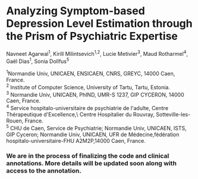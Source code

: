 # Analyzing Symptom-based Depression Level Estimation through the Prism of Psychiatric Expertise
Navneet Agarwal<sup>1</sup>, Kirill Milintsevich<sup>1,2</sup>, Lucie Metivier<sup>3</sup>, Maud Rotharmel<sup>4</sup>, Gaël Dias<sup>1</sup>, Sonia Dollfus<sup>5</sup>

<sup>1</sup>Normandie Univ, UNICAEN, ENSICAEN, CNRS, GREYC, 14000 Caen, France.\
<sup>2</sup> Institute of Computer Science, University of Tartu, Tartu, Estonia.\
<sup>3</sup> Normandie Univ, UNICAEN, PhIND, UMR-S 1237, GIP CYCERON, 14000 Caen, France.\
<sup>4</sup> Service hospitalo-universitaire de psychiatrie de l'adulte, Centre Thérapeutique d'Excellence,\\ Centre Hospitalier du Rouvray, Sotteville-les-Rouen, France.\
<sup>5</sup> CHU de Caen, Service de Psychiatrie; Normandie Univ, UNICAEN, ISTS, GIP Cyceron; Normandie Univ, UNICAEN, UFR de Médecine,fédération hospitalo-universitaire-FHU A2M2P,14000 Caen, France.



### We are in the process of finalizing the code and clinical annotations. More details will be updated soon along with access to the annotation.
